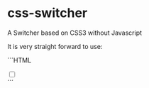 # css-switcher
A Switcher based on CSS3 without Javascript

It is very straight forward to use:

´´´HTML
        <div class="switch-control">
          <label for="switch-1">
            <input type="checkbox" name="name1" id="switch-1" value="true" />
            <div class="switch-content">
              <div class="switch-switcher">
              </div>
            </div>
          </label>
        </div>
´´´


